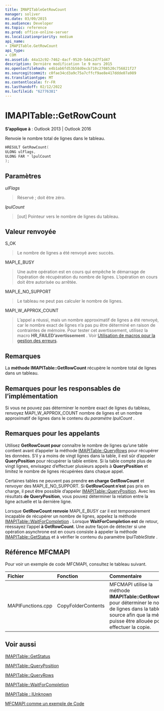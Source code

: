 ```yaml
---
title: IMAPITableGetRowCount
manager: soliver
ms.date: 03/09/2015
ms.audience: Developer
ms.topic: reference
ms.prod: office-online-server
ms.localizationpriority: medium
api_name:
- IMAPITable.GetRowCount
api_type:
- COM
ms.assetid: 44a12c92-7462-4acf-9520-5d4c2d7f1d47
description: Dernière modification le 9 mars 2015
ms.openlocfilehash: e4b1ab6fd53b58d0ecb710c2708520c756821f27
ms.sourcegitcommit: c0fae34cd3a9c75a7cffcf9ae8e417ddde07a989
ms.translationtype: MT
ms.contentlocale: fr-FR
ms.lasthandoff: 02/12/2022
ms.locfileid: "62776381"
---
```

# <a name="imapitablegetrowcount"></a>IMAPITable::GetRowCount

  
  
**S’applique à** : Outlook 2013 | Outlook 2016 
  
Renvoie le nombre total de lignes dans le tableau. 
  
```cpp
HRESULT GetRowCount(
ULONG ulFlags,
ULONG FAR * lpulCount
);
```

## <a name="parameters"></a>Paramètres

 _ulFlags_
  
> Réservé ; doit être zéro.
    
 _lpulCount_
  
> [out] Pointeur vers le nombre de lignes du tableau.
    
## <a name="return-value"></a>Valeur renvoyée

S_OK 
  
> Le nombre de lignes a été renvoyé avec succès.
    
MAPI_E_BUSY 
  
> Une autre opération est en cours qui empêche le démarrage de l’opération de récupération du nombre de lignes. L’opération en cours doit être autorisée ou arrêtée.
    
MAPI_E_NO_SUPPORT 
  
> Le tableau ne peut pas calculer le nombre de lignes.
    
MAPI_W_APPROX_COUNT 
  
> L’appel a réussi, mais un nombre approximatif de lignes a été renvoyé, car le nombre exact de lignes n’a pas pu être déterminé en raison de contraintes de mémoire. Pour tester cet avertissement, utilisez la macro **HR_FAILED’avertissement** . Voir [Utilisation de macros pour la gestion des erreurs](using-macros-for-error-handling.md).
    
## <a name="remarks"></a>Remarques

La **méthode IMAPITable::GetRowCount** récupère le nombre total de lignes dans un tableau. 
  
## <a name="notes-to-implementers"></a>Remarques pour les responsables de l’implémentation

Si vous ne pouvez pas déterminer le nombre exact de lignes du tableau, renvoyez MAPI_W_APPROX_COUNT nombre de lignes et un nombre approximatif de lignes dans le contenu du  _paramètre lpulCount_ . 
  
## <a name="notes-to-callers"></a>Remarques pour les appelants

Utilisez **GetRowCount pour** connaître le nombre de lignes qu’une table contient avant d’appeler la méthode [IMAPITable::QueryRows](imapitable-queryrows.md) pour récupérer les données. S’il y a moins de vingt lignes dans la table, il est sûr d’appeler **QueryPosition** pour récupérer la table entière. Si la table compte plus de vingt lignes, envisagez d’effectuer plusieurs appels à **QueryPosition** et limitez le nombre de lignes récupérées dans chaque appel. 
  
Certaines tables ne peuvent pas prendre **en charge GetRowCount** et renvoyer des MAPI_E_NO_SUPPORT. Si **GetRowCount n’est** pas pris en charge, il peut être possible d’appeler [IMAPITable::QueryPosition](imapitable-queryposition.md). Avec les résultats **de QueryPosition**, vous pouvez déterminer la relation entre la ligne actuelle et la dernière ligne. 
  
Lorsque **GetRowCount renvoie** MAPI_E_BUSY car il est temporairement incapable de récupérer un nombre de lignes, appelez la méthode [IMAPITable::WaitForCompletion](imapitable-waitforcompletion.md) . Lorsque **WaitForCompletion est** de retour, réessayez l’appel **à GetRowCount**. Une autre façon de détecter si une opération asynchrone est en cours consiste à appeler la méthode [IMAPITable::GetStatus](imapitable-getstatus.md) et à vérifier le contenu du paramètre  _lpulTableState_ . 
  
## <a name="mfcmapi-reference"></a>Référence MFCMAPI

Pour voir un exemple de code MFCMAPI, consultez le tableau suivant.
  
|**Fichier**|**Fonction**|**Commentaire**|
|:-----|:-----|:-----|
|MAPIFunctions.cpp  <br/> |CopyFolderContents  <br/> |MFCMAPI utilise la méthode **IMAPITable::GetRowCount** pour déterminer le nombre de lignes dans la table source afin que la mémoire puisse être allouée pour effectuer la copie. |
   
## <a name="see-also"></a>Voir aussi



[IMAPITable::GetStatus](imapitable-getstatus.md)
  
[IMAPITable::QueryPosition](imapitable-queryposition.md)
  
[IMAPITable::QueryRows](imapitable-queryrows.md)
  
[IMAPITable::WaitForCompletion](imapitable-waitforcompletion.md)
  
[IMAPITable : IUnknown](imapitableiunknown.md)


[MFCMAPI comme un exemple de Code](mfcmapi-as-a-code-sample.md)

